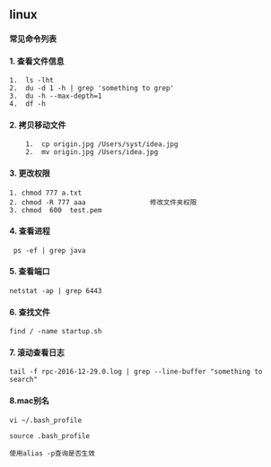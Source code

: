 ## linux

#### 常见命令列表



#### 1. 查看文件信息


    1.  ls -lht        
    2.  du -d 1 -h | grep 'something to grep'
    3.  du -h --max-depth=1
    4.  df -h 

#### 2. 拷贝移动文件


        1.  cp origin.jpg /Users/syst/idea.jpg
        2.  mv origin.jpg /Users/idea.jpg

#### 3. 更改权限

```
1. chmod 777 a.txt
2. chmod -R 777 aaa                修改文件夹权限
3. chmod  600  test.pem     
```

#### 4. 查看进程


     ps -ef | grep java

#### 5. 查看端口


    netstat -ap | grep 6443

#### 6. 查找文件


    find / -name startup.sh              

#### 7. 滚动查看日志


    tail -f rpc-2016-12-29.0.log | grep --line-buffer "something to search" 

#### 8.mac别名


    vi ~/.bash_profile
        
    source .bash_profile
        
    使用alias -p查询是否生效 
